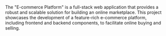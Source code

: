 The "E-commerce Platform" is a full-stack web application that provides a robust and scalable solution for building an online marketplace. This project showcases the development of a feature-rich e-commerce platform, including frontend and backend components, to facilitate online buying and selling.
